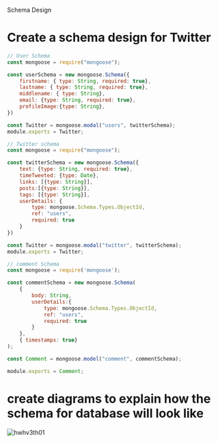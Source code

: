
Schema Design

# Create a schema design for Twitter
```js
// User Schema
const mongoose = require("mongoose");

const userSchema = new mongoose.Schema({
    firstname: { type: String, required: true},
    lastname: { type: String, required: true},
    middlename: { type: String},
    email: {type: String, required: true},
    profileImage:{type: String}, 
})

const Twitter = mongoose.modal("users", twitterSchema);
module.exports = Twitter;

// Twitter schema
const mongoose = require("mongoose");

const twitterSchema = new mongoose.Schema({
    text: {type: String, required: true},
    timeTweeted: {type: Date},
    links: [{type: String}],
    posts:[{type: String}],
    tags: [{type: String}],
    userDetails: {
        type: mongoose.Schema.Types.ObjectId,
        ref: "users",
        required: true
    }
})

const Twitter = mongoose.modal("twitter", twitterSchema);
module.exports = Twitter;

// comment Schema
const mongoose = require('mongoose');

const commentSchema = new mongoose.Schema(
    {
        body: String,
        userDetails:{
            type: mongoose.Schema.Types.ObjectId,
            ref: "users",
            required: true
        }
    },
    { timestamps: true}
);

const Comment = mongoose.model("comment", commentSchema);

module.exports = Comment;
```

# create diagrams to explain how the schema for database will look like
![hwhv3th01](https://user-images.githubusercontent.com/80479635/164515094-dabbdd02-c5bf-43eb-aa25-343b96636aad.svg)


